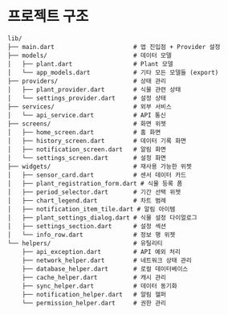 프로젝트 구조
==============

    lib/
    ├── main.dart                      # 앱 진입점 + Provider 설정
    ├── models/                        # 데이터 모델
    │   ├── plant.dart                 # Plant 모델
    │   └── app_models.dart            # 기타 모든 모델들 (export)
    ├── providers/                     # 상태 관리
    │   ├── plant_provider.dart        # 식물 관련 상태
    │   └── settings_provider.dart     # 설정 상태
    ├── services/                      # 외부 서비스
    │   └── api_service.dart           # API 통신
    ├── screens/                       # 화면 위젯
    │   ├── home_screen.dart           # 홈 화면
    │   ├── history_screen.dart        # 데이터 기록 화면
    │   ├── notification_screen.dart   # 알림 화면
    │   └── settings_screen.dart       # 설정 화면
    ├── widgets/                       # 재사용 가능한 위젯
    │   ├── sensor_card.dart           # 센서 데이터 카드
    │   ├── plant_registration_form.dart # 식물 등록 폼
    │   ├── period_selector.dart       # 기간 선택 위젯
    │   ├── chart_legend.dart          # 차트 범례
    │   ├── notification_item_tile.dart # 알림 아이템
    │   ├── plant_settings_dialog.dart # 식물 설정 다이얼로그
    │   ├── settings_section.dart      # 설정 섹션
    │   └── info_row.dart              # 정보 행 위젯
    └── helpers/                       # 유틸리티
        ├── api_exception.dart         # API 예외 처리
        ├── network_helper.dart        # 네트워크 상태 관리
        ├── database_helper.dart       # 로컬 데이터베이스
        ├── cache_helper.dart          # 캐시 관리
        ├── sync_helper.dart           # 데이터 동기화
        ├── notification_helper.dart   # 알림 헬퍼
        └── permission_helper.dart     # 권한 관리
